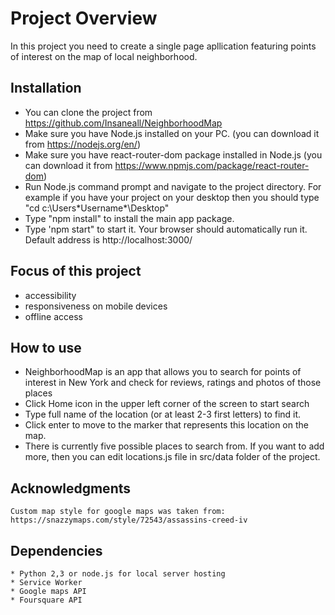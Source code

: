 # Project Overview

In this project you need to create a single page apllication featuring points of interest on the map of local neighborhood.


## Installation
* You can clone the project from
	https://github.com/Insaneall/NeighborhoodMap
* Make sure you have Node.js installed on your PC. (you can download it from https://nodejs.org/en/)
* Make sure you have react-router-dom package installed in Node.js (you can download it from https://www.npmjs.com/package/react-router-dom)
* Run Node.js command prompt and navigate to the project directory. For example if you have your project on your desktop then you should type "cd c:\Users\*Username*\Desktop"
* Type "npm install" to install the main app package.
* Type 'npm start" to start it. Your browser should automatically run it. Default address is http://localhost:3000/

## Focus of this project
* accessibility
* responsiveness on mobile devices
* offline access

## How to use

* NeighborhoodMap is an app that allows you to search for points of interest in New York and check for reviews, ratings and photos of those places
* Click Home icon in the upper left corner of the screen to start search
* Type full name of the location (or at least 2-3 first letters) to find it.
* Click enter to move to the marker that represents this location on the map.
* There is currently five possible places to search from. If you want to add more, then you can edit locations.js file in src/data folder of the project.


## Acknowledgments
    Custom map style for google maps was taken from: https://snazzymaps.com/style/72543/assassins-creed-iv

## Dependencies
	* Python 2,3 or node.js for local server hosting
	* Service Worker
	* Google maps API
	* Foursquare API


